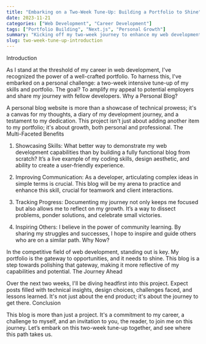 ```yaml
---
title: "Embarking on a Two-Week Tune-Up: Building a Portfolio to Shine"
date: 2023-11-21
categories: ["Web Development", "Career Development"]
tags: ["Portfolio Building", "Next.js", "Personal Growth"]
summary: "Kicking off my two-week journey to enhance my web development portfolio and skills, sharing insights and progress along the way."
slug: two-week-tune-up-introduction
---
```


Introduction

As I stand at the threshold of my career in web development, I've recognized the power of a well-crafted portfolio. To harness this, I've embarked on a personal challenge: a two-week intensive tune-up of my skills and portfolio. The goal? To amplify my appeal to potential employers and share my journey with fellow developers.
Why a Personal Blog?

A personal blog website is more than a showcase of technical prowess; it's a canvas for my thoughts, a diary of my development journey, and a testament to my dedication. This project isn't just about adding another item to my portfolio; it's about growth, both personal and professional.
The Multi-Faceted Benefits

1. Showcasing Skills: What better way to demonstrate my web development capabilities than by building a fully functional blog from scratch? It’s a live example of my coding skills, design aesthetic, and ability to create a user-friendly experience.

2. Improving Communication: As a developer, articulating complex ideas in simple terms is crucial. This blog will be my arena to practice and enhance this skill, crucial for teamwork and client interactions.

3. Tracking Progress: Documenting my journey not only keeps me focused but also allows me to reflect on my growth. It’s a way to dissect problems, ponder solutions, and celebrate small victories.

4. Inspiring Others: I believe in the power of community learning. By sharing my struggles and successes, I hope to inspire and guide others who are on a similar path.
   Why Now?

In the competitive field of web development, standing out is key. My portfolio is the gateway to opportunities, and it needs to shine. This blog is a step towards polishing that gateway, making it more reflective of my capabilities and potential.
The Journey Ahead

Over the next two weeks, I'll be diving headfirst into this project. Expect posts filled with technical insights, design choices, challenges faced, and lessons learned. It's not just about the end product; it's about the journey to get there.
Conclusion

This blog is more than just a project. It's a commitment to my career, a challenge to myself, and an invitation to you, the reader, to join me on this journey. Let’s embark on this two-week tune-up together, and see where this path takes us.
